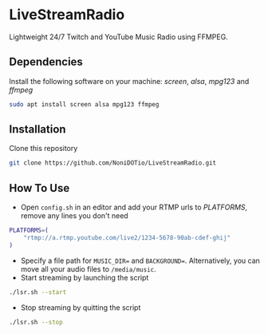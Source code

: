 # LiveStreamRadio
Lightweight 24/7 Twitch and YouTube Music Radio using FFMPEG.

## Dependencies
Install the following software on your machine: *screen*, *alsa*, *mpg123* and *ffmpeg*
```bash
sudo apt install screen alsa mpg123 ffmpeg
```

## Installation
Clone this repository
```bash
git clone https://github.com/NoniDOTio/LiveStreamRadio.git
```

## How To Use
- Open `config.sh` in an editor and add your RTMP urls to *PLATFORMS*, remove any lines you don't need 
```bash
PLATFORMS=(
    "rtmp://a.rtmp.youtube.com/live2/1234-5678-90ab-cdef-ghij"
)
```
- Specify a file path for `MUSIC_DIR=` and `BACKGROUND=`. Alternatively, you can move all your audio files to `/media/music`.
- Start streaming by launching the script
```bash
./lsr.sh --start
```
- Stop streaming by quitting the script
```bash
./lsr.sh --stop
```
